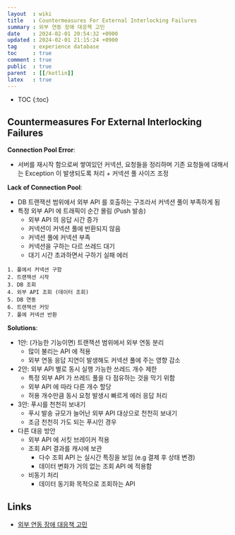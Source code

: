 ```yaml
---
layout  : wiki
title   : Countermeasures For External Interlocking Failures
summary : 외부 연동 장애 대응책 고민
date    : 2024-02-01 20:54:32 +0900
updated : 2024-02-01 21:15:24 +0900
tag     : experience database
toc     : true
comment : true
public  : true
parent  : [[/kotlin]]
latex   : true
---
```

* TOC
{:toc}

## Countermeasures For External Interlocking Failures

__Connection Pool Error__:
- 서버를 재시작 함으로써 쌓여있던 커넥션, 요청들을 정리하며 기존 요청들에 대해서는 Exception 이 발생되도록 처리 + 커넥션 풀 사이즈 조정

__Lack of Connection Pool__:
- DB 트랜잭션 범위에서 외부 API 를 호출하는 구조라서 커넥션 풀이 부족하게 됨
- 특정 외부 API 에 트래픽이 순간 몰림 (Push 발송)
  - 외부 API 의 응답 시간 증가
  - 커넥션이 커넥션 풀에 반환되지 않음
  - 커넥션 풀에 커넥션 부족
  - 커넥션을 구하는 다르 쓰레드 대기
  - 대기 시간 초과하면서 구하기 실패 에러

```
1. 풀에서 커넥션 구함
2. 트랜잭션 시작
3. DB 조회
4. 외부 API 조회 (데이터 조회)
5. DB 연동
6. 트랜잭션 커밋
7. 풀에 커넥션 반환
```

__Solutions__:
- 1안: (가능한 기능이면) 트랜잭션 범위에서 외부 연동 분리
  - 많이 불리는 API 에 적용
  - 외부 연동 응답 지연이 발생해도 커넥션 풀에 주는 영향 감소
- 2안: 외부 API 별로 동시 실행 가능한 쓰레드 개수 제한
  - 특정 외부 API 가 쓰레드 풀을 다 점유하는 것을 막기 위함
  - 외부 API 에 따라 다른 개수 할당
  - 허용 개수만큼 동시 요청 발생시 빠르게 에러 응답 처리
- 3안: 푸시를 천천히 보내기
  - 푸시 발송 규모가 늘어난 외부 API 대상으로 천천히 보내기
  - 조금 천천히 가도 되는 푸시인 경우
- 다른 대응 방안
  - 외부 API 에 서킷 브레이커 적용
  - 조회 API 결과를 캐시에 보관
    - 다수 조회 API 는 실시간 특징을 보임 (e.g 결제 후 상태 변경)
    - 데이터 변화가 거의 없는 조회 API 에 적용함
  - 비동기 처리
    - 데이터 동기화 목적으로 조회하는 API

## Links

- [외부 연동 장애 대응책 고민](https://www.youtube.com/watch?v=xc0tnJVGQEw)